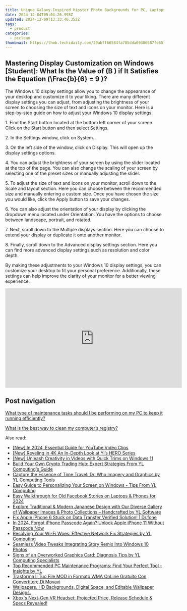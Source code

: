 ```yaml
---
title: Unique Galaxy-Inspired Hipster Photo Backgrounds for PC, Laptops – Powered by YL Software Solutions
date: 2024-12-04T05:04:26.995Z
updated: 2024-12-09T13:33:46.352Z
tags:
  - product
categories:
  - pcclean
thumbnail: https://thmb.techidaily.com/20ab7f66584fa785dda09306687fe5514b5df7248e5883b6a60111ac7e9c70d6.jpg
---
```


## Mastering Display Customization on Windows [Student]: What Is the Value of \(B \) if It Satisfies the Equation \(\Frac{b}{6} = 9 \)?

The Windows 10 display settings allow you to change the appearance of your desktop and customize it to your liking. There are many different display settings you can adjust, from adjusting the brightness of your screen to choosing the size of text and icons on your monitor. Here is a step-by-step guide on how to adjust your Windows 10 display settings. 

1\. Find the Start button located at the bottom left corner of your screen. Click on the Start button and then select Settings.

2\. In the Settings window, click on System.

3\. On the left side of the window, click on Display. This will open up the display settings options. 

4\. You can adjust the brightness of your screen by using the slider located at the top of the page. You can also change the scaling of your screen by selecting one of the preset sizes or manually adjusting the slider.

5\. To adjust the size of text and icons on your monitor, scroll down to the Scale and layout section. Here you can choose between the recommended size and manually entering a custom size. Once you have chosen the size you would like, click the Apply button to save your changes.

6\. You can also adjust the orientation of your display by clicking the dropdown menu located under Orientation. You have the options to choose between landscape, portrait, and rotated.

7\. Next, scroll down to the Multiple displays section. Here you can choose to extend your display or duplicate it onto another monitor.

8\. Finally, scroll down to the Advanced display settings section. Here you can find more advanced display settings such as resolution and color depth. 

By making these adjustments to your Windows 10 display settings, you can customize your desktop to fit your personal preference. Additionally, these settings can help improve the clarity of your monitor for a better viewing experience.

<!-- affiliate ads begin -->
<iframe width="560" height="315" src="https://www.youtube.com/embed/q4-YQ9Wjtfg?si=6afn1fydg_Wb9B8z" title="YouTube video player" frameborder="0" allow="accelerometer; autoplay; clipboard-write; encrypted-media; gyroscope; picture-in-picture; web-share" referrerpolicy="strict-origin-when-cross-origin" allowfullscreen></iframe>
<!-- affiliate ads end -->

## Post navigation

[What type of maintenance tasks should I be performing on my PC to keep it running efficiently?](https://tools.techidaily.com/pcclean/products/)

[What is the best way to clean my computer’s registry?](https://tools.techidaily.com/pcclean/products/)

<ins class="adsbygoogle"
     style="display:block"
     data-ad-format="autorelaxed"
     data-ad-client="ca-pub-7571918770474297"
     data-ad-slot="1223367746"></ins>

<ins class="adsbygoogle"
     style="display:block"
     data-ad-client="ca-pub-7571918770474297"
     data-ad-slot="8358498916"
     data-ad-format="auto"
     data-full-width-responsive="true"></ins>

<span class="atpl-alsoreadstyle">Also read:</span>
<div><ul>
<li><a href="https://youtube-data.techidaily.com/n-2024-essential-guide-for-youtube-video-clips/"><u>[New] In 2024, Essential Guide for YouTube Video Clips</u></a></li>
<li><a href="https://fox-glue.techidaily.com/new-reveling-in-4k-an-in-depth-look-at-yis-hero-series/"><u>[New] Reveling in 4K An In-Depth Look at Yi’s HERO Series</u></a></li>
<li><a href="https://some-approaches.techidaily.com/new-unleash-creativity-in-videos-with-quick-trims-on-windows-11/"><u>[New] Unleash Creativity in Videos with Quick Trims on Windows 11</u></a></li>
<li><a href="https://discover-amazing.techidaily.com/build-your-own-crypto-trading-hub-expert-strategies-from-yl-computings-guide/"><u>Build Your Own Crypto Trading Hub: Expert Strategies From YL Computing's Guide</u></a></li>
<li><a href="https://discover-amazing.techidaily.com/capture-the-essence-of-time-travel-dr-who-imagery-and-graphics-by-yl-computing-tools/"><u>Capture the Essence of Time Travel: Dr. Who Imagery and Graphics by YL Computing Tools</u></a></li>
<li><a href="https://discover-amazing.techidaily.com/easy-guide-to-personalizing-your-screen-on-windows-tips-from-yl-computing/"><u>Easy Guide to Personalizing Your Screen on Windows - Tips From YL Computing</u></a></li>
<li><a href="https://facebook-clips.techidaily.com/easy-walkthrough-for-old-facebook-stories-on-laptops-and-phones-for-2024/"><u>Easy Walkthrough for Old Facebook Stories on Laptops & Phones for 2024</u></a></li>
<li><a href="https://discover-amazing.techidaily.com/explore-traditional-and-modern-japanese-design-with-our-diverse-gallery-of-wallpaper-images-and-photo-collections-handcrafted-by-yl-software/"><u>Explore Traditional & Modern Japanese Design with Our Diverse Gallery of Wallpaper Images & Photo Collections – Handcrafted by YL Software</u></a></li>
<li><a href="https://iphone-transfer.techidaily.com/fix-apple-iphone-6-stuck-on-data-transfer-verified-solution-drfone-by-drfone-transfer-from-ios/"><u>Fix Apple iPhone 6 Stuck on Data Transfer Verified Solution! | Dr.fone</u></a></li>
<li><a href="https://ios-unlock.techidaily.com/in-2024-forgot-iphone-passcode-again-unlock-apple-iphone-11-without-passcode-now-by-drfone-ios/"><u>In 2024, Forgot iPhone Passcode Again? Unlock Apple iPhone 11 Without Passcode Now</u></a></li>
<li><a href="https://discover-amazing.techidaily.com/resolving-your-wi-fi-woes-effective-network-fix-strategies-by-yl-computing/"><u>Resolving Your Wi-Fi Woes: Effective Network Fix Strategies by YL Computing</u></a></li>
<li><a href="https://article-tips.techidaily.com/seamless-video-tweaks-integrating-story-remix-into-windows-10-photos/"><u>Seamless Video Tweaks Integrating Story Remix Into Windows 10 Photos</u></a></li>
<li><a href="https://discover-amazing.techidaily.com/signs-of-an-overworked-graphics-card-diagnosis-tips-by-yl-computing-specialists/"><u>Signs of an Overworked Graphics Card: Diagnosis Tips by YL Computing Specialists</u></a></li>
<li><a href="https://discover-amazing.techidaily.com/top-recommended-pc-maintenance-programs-find-your-perfect-tool-insights-by-yl/"><u>Top Recommended PC Maintenance Programs: Find Your Perfect Tool - Insights by YL</u></a></li>
<li><a href="https://win-amazing.techidaily.com/trasforma-il-tuo-file-mod-in-formato-wma-online-gratuito-con-convertitore-di-movavi/"><u>Trasforma Il Tuo File MOD in Formato WMA OnLine Gratuito Con Convertitore Di Movavi</u></a></li>
<li><a href="https://discover-amazing.techidaily.com/wallpapers-hd-backgrounds-digital-space-and-editable-wallpaper-designs/"><u>Wallpapers, HD Backgrounds, Digital Space, and Editable Wallpaper Designs.</u></a></li>
<li><a href="https://technical-tips.techidaily.com/xboxs-next-gen-vr-headset-projected-price-release-schedule-and-specs-revealed/"><u>Xbox's Next-Gen VR Headset: Projected Price, Release Schedule & Specs Revealed!</u></a></li>
</ul></div>

